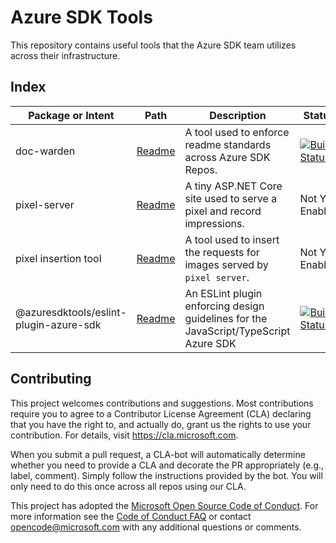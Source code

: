 # Azure SDK Tools

This repository contains useful tools that the Azure SDK team utilizes across their infrastructure.

## Index

| Package or Intent                      | Path                                                    | Description                                                                          | Status                                                                                                                                                                                                                                     |
| -------------------------------------- | ------------------------------------------------------- | ------------------------------------------------------------------------------------ | ------------------------------------------------------------------------------------------------------------------------------------------------------------------------------------------------------------------------------------------ |
| doc-warden                             | [Readme](packages/python-packages/doc-warden/README.md) | A tool used to enforce readme standards across Azure SDK Repos.                      | [![Build Status](https://dev.azure.com/azure-sdk/public/_apis/build/status/108?branchName=master)](https://dev.azure.com/azure-sdk/public/_build/latest?definitionId=108&branchName=master)                                                |
| pixel-server                           | [Readme](/web/pixel-server/README.md)                   | A tiny ASP.NET Core site used to serve a pixel and record impressions.               | Not Yet Enabled                                                                                                                                                                                                                            |
| pixel insertion tool                   | [Readme](scripts/python/readme_tracking/readme.md)      | A tool used to insert the requests for images served by `pixel server`.              | Not Yet Enabled                                                                                                                                                                                                                            |
| @azuresdktools/eslint-plugin-azure-sdk | [Readme](/tools/eslint-plugin-azure-sdk/README.md)      | An ESLint plugin enforcing design guidelines for the JavaScript/TypeScript Azure SDK | [![Build Status](https://dev.azure.com/azure-sdk/public/_apis/build/status/tools/tools%20-%20eslint-plugin-azure-sdk%20-%20ci?branchName=master)](https://dev.azure.com/azure-sdk/public/_build/latest?definitionId=628&branchName=master) |

## Contributing

This project welcomes contributions and suggestions.  Most contributions require you to agree to a
Contributor License Agreement (CLA) declaring that you have the right to, and actually do, grant us
the rights to use your contribution. For details, visit <https://cla.microsoft.com>.

When you submit a pull request, a CLA-bot will automatically determine whether you need to provide
a CLA and decorate the PR appropriately (e.g., label, comment). Simply follow the instructions
provided by the bot. You will only need to do this once across all repos using our CLA.

This project has adopted the [Microsoft Open Source Code of Conduct](https://opensource.microsoft.com/codeofconduct/).
For more information see the [Code of Conduct FAQ](https://opensource.microsoft.com/codeofconduct/faq/) or
contact [opencode@microsoft.com](mailto:opencode@microsoft.com) with any additional questions or comments.
